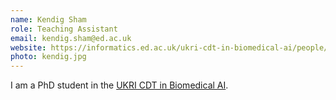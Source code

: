 ```yaml
---
name: Kendig Sham
role: Teaching Assistant
email: kendig.sham@ed.ac.uk
website: https://informatics.ed.ac.uk/ukri-cdt-in-biomedical-ai/people/doctoral-researchers/2023-cohort
photo: kendig.jpg
---
```


I am a PhD student in the [UKRI CDT in Biomedical AI](https://informatics.ed.ac.uk/ukri-cdt-in-biomedical-ai).
